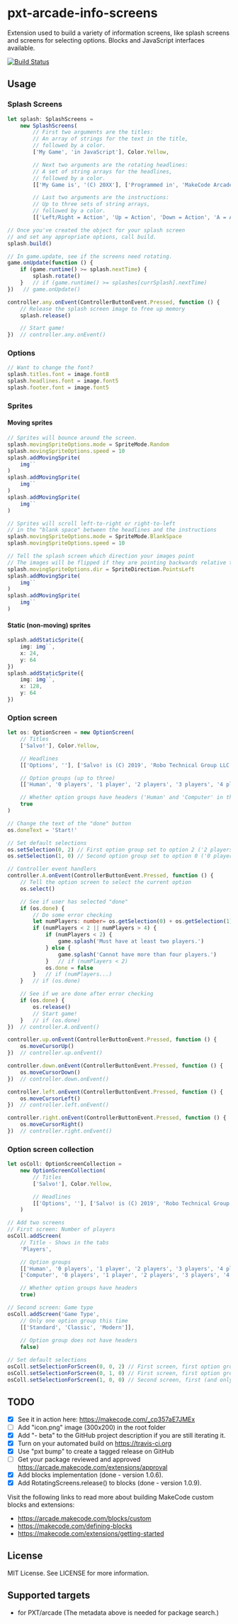# pxt-arcade-info-screens

Extension used to build a variety of information screens, like splash screens and screens for selecting options.
Blocks and JavaScript interfaces available.

[![Build Status](https://travis-ci.com/robo-technical-group/pxt-arcade-info-screens.svg?branch=master)](https://travis-ci.com/robo-technical-group/pxt-arcade-info-screens)

## Usage

### Splash Screens
```typescript
let splash: SplashScreens =
    new SplashScreens(
        // First two arguments are the titles:
        // An array of strings for the text in the title,
        // followed by a color.
        ['My Game', 'in JavaScript'], Color.Yellow,

        // Next two arguments are the rotating headlines:
        // A set of string arrays for the headlines,
        // followed by a color.
        [['My Game is', '(C) 20XX'], ['Programmed in', 'MakeCode Arcade'], ['by', 'Me']], Color.Brown,

        // Last two arguments are the instructions:
        // Up to three sets of string arrays,
        // followed by a color.
        [['Left/Right = Action', 'Up = Action', 'Down = Action', 'A = Action', 'B = Action']], Color.LightBlue)

// Once you've created the object for your splash screen
// and set any appropriate options, call build.
splash.build()

// In game.update, see if the screens need rotating.
game.onUpdate(function () {
    if (game.runtime() >= splash.nextTime) {
        splash.rotate()
    }   // if (game.runtime() >= splashes[currSplash].nextTime)
})   // game.onUpdate()

controller.any.onEvent(ControllerButtonEvent.Pressed, function () {
    // Release the splash screen image to free up memory
    splash.release()

    // Start game!
})  // controller.any.onEvent()

```

### Options

```typescript
// Want to change the font?
splash.titles.font = image.font8
splash.headlines.font = image.font5
splash.footer.font = image.font5
```

### Sprites

#### Moving sprites

```typescript
// Sprites will bounce around the screen.
splash.movingSpriteOptions.mode = SpriteMode.Random
splash.movingSpriteOptions.speed = 10
splash.addMovingSprite(
    img``
)
splash.addMovingSprite(
    img``
)
splash.addMovingSprite(
    img``
)
```

```typescript
// Sprites will scroll left-to-right or right-to-left
// in the "blank space" between the headlines and the instructions
splash.movingSpriteOptions.mode = SpriteMode.BlankSpace
splash.movingSpriteOptions.speed = 10

// Tell the splash screen which direction your images point
// The images will be flipped if they are pointing backwards relative to the motion
splash.movingSpriteOptions.dir = SpriteDirection.PointsLeft
splash.addMovingSprite(
    img``
)
splash.addMovingSprite(
    img``
)
```

#### Static (non-moving) sprites

```typescript
splash.addStaticSprite({
    img: img``,
    x: 24,
    y: 64
})
splash.addStaticSprite({
    img: img``,
    x: 128,
    y: 64
})
```

### Option screen
```typescript
let os: OptionScreen = new OptionScreen(
    // Titles
    ['Salvo!'], Color.Yellow,

    // Headlines
    [['Options', ''], ['Salvo! is (C) 2019', 'Robo Technical Group LLC'], ['Programmed in', 'MakeCode Arcade'], ['by', 'Alex K.']], Color.Brown,

    // Option groups (up to three)
    [['Human', '0 players', '1 player', '2 players', '3 players', '4 players'], ['Computer', '0 players', '1 player', '2 players', '3 players', '4 players']], Color.LightBlue,

    // Whether option groups have headers ('Human' and 'Computer' in this case)
    true
)

// Change the text of the "done" button
os.doneText = 'Start!'

// Set default selections
os.setSelection(0, 2) // First option group set to option 2 ('2 players')
os.setSelection(1, 0) // Second option group set to option 0 ('0 players')

// Controller event handlers
controller.A.onEvent(ControllerButtonEvent.Pressed, function () {
    // Tell the option screen to select the current option
    os.select()

    // See if user has selected "done"
    if (os.done) {
        // Do some error checking
        let numPlayers: number= os.getSelection(0) + os.getSelection(1)
        if (numPlayers < 2 || numPlayers > 4) {
            if (numPlayers < 2) {
                game.splash('Must have at least two players.')
            } else {
                game.splash('Cannot have more than four players.')
            }   // if (numPlayers < 2)
            os.done = false
        }   // if (numPlayers...)
    }   // if (os.done)

    // See if we are done after error checking
    if (os.done) {
        os.release()
        // Start game!
    }   // if (os.done)
})  // controller.A.onEvent()

controller.up.onEvent(ControllerButtonEvent.Pressed, function () {
    os.moveCursorUp()
})  // controller.up.onEvent()

controller.down.onEvent(ControllerButtonEvent.Pressed, function () {
    os.moveCursorDown()
})  // controller.down.onEvent()

controller.left.onEvent(ControllerButtonEvent.Pressed, function () {
    os.moveCursorLeft()
})  // controller.left.onEvent()

controller.right.onEvent(ControllerButtonEvent.Pressed, function () {
    os.moveCursorRight()
})  // controller.right.onEvent()

```

### Option screen collection
```typescript
let osColl: OptionScreenCollection =
    new OptionScreenCollection(
        // Titles
        ['Salvo!'], Color.Yellow,

        // Headlines
        [['Options', ''], ['Salvo! is (C) 2019', 'Robo Technical Group LLC'], ['Programmed in', 'MakeCode Arcade'], ['by', 'Alex K.']], Color.Brown
    )

// Add two screens
// First screen: Number of players
osColl.addScreen(
    // Title - Shows in the tabs
    'Players',

    // Option groups
    [['Human', '0 players', '1 player', '2 players', '3 players', '4 players'],
    ['Computer', '0 players', '1 player', '2 players', '3 players', '4 players']],

    // Whether option groups have headers
    true)

// Second screen: Game type
osColl.addScreen('Game Type',
    // Only one option group this time
    [['Standard', 'Classic', 'Modern']],
    
    // Option group does not have headers
    false)

// Set default selections
osColl.setSelectionForScreen(0, 0, 2) // First screen, first option group set to selection 2
osColl.setSelectionForScreen(0, 1, 0) // First screen, first option group set to selection 0
osColl.setSelectionForScreen(1, 0, 0) // Second screen, first (and only) option group set to selection 0
```

## TODO

- [X] See it in action here: https://makecode.com/_cp357aE7JMEx
- [ ] Add "icon.png" image (300x200) in the root folder
- [X] Add "- beta" to the GitHub project description if you are still iterating it.
- [X] Turn on your automated build on https://travis-ci.org
- [X] Use "pxt bump" to create a tagged release on GitHub
- [ ] Get your package reviewed and approved https://arcade.makecode.com/extensions/approval
- [X] Add blocks implementation (done - version 1.0.6).
- [X] Add RotatingScreens.release() to blocks (done - version 1.0.9).

Visit the following links to read more about building MakeCode custom blocks and extensions:

- https://arcade.makecode.com/blocks/custom
- https://makecode.com/defining-blocks
- https://makecode.com/extensions/getting-started

## License

MIT License. See LICENSE for more information.

## Supported targets

* for PXT/arcade
(The metadata above is needed for package search.)

